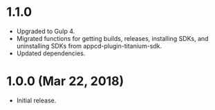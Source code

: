# 1.1.0

 * Upgraded to Gulp 4.
 * Migrated functions for getting builds, releases, installing SDKs, and uninstalling SDKs from
   appcd-plugin-titanium-sdk.
 * Updated dependencies.

# 1.0.0 (Mar 22, 2018)

  * Initial release.
